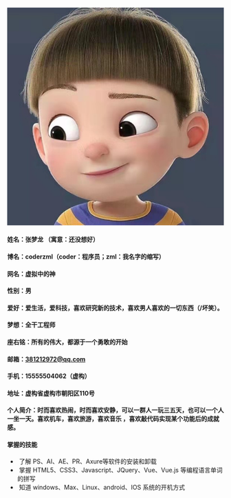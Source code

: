 ![](../../../image/about_me/article1.jpg)

#### 姓名：张梦龙 （寓意：还没想好）

#### 博名：coderzml（coder：程序员；zml：我名字的缩写）

#### 网名：虚拟中的神

#### 性别：男

#### 爱好：爱生活，爱科技，喜欢研究新的技术，喜欢男人喜欢的一切东西（/坏笑）。

#### 梦想：全干工程师

#### 座右铭：所有的伟大，都源于一个勇敢的开始

#### 邮箱：381212972@qq.com

#### 手机：15555504062（虚构）

#### 地址：虚构省虚构市朝阳区110号

#### 个人简介：时而喜欢热闹，时而喜欢安静，可以一群人一玩三五天，也可以一个人一坐一天。喜欢机车，喜欢旅游，喜欢音乐 ，喜欢敲代码实现某个功能后的成就感。

#### 掌握的技能

- ​	了解 PS、AI、AE、PR、Axure等软件的安装和卸载
- ​    掌握 HTML5、CSS3、Javascript、JQuery、Vue、Vue.js 等编程语言单词的拼写
- ​    知道 windows、Max、Linux、android、IOS 系统的开机方式

#### 

